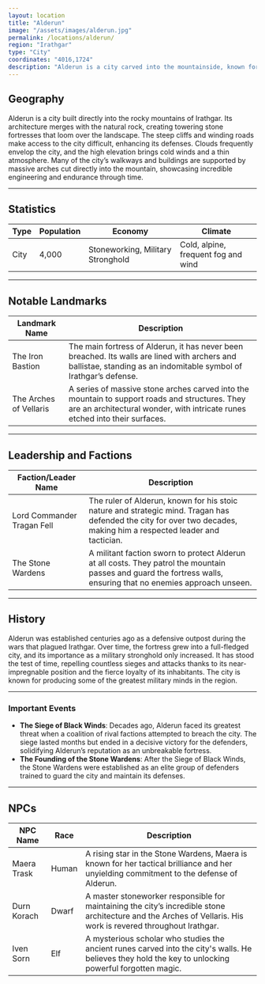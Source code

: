 ```yaml
---
layout: location
title: "Alderun"
image: "/assets/images/alderun.jpg"
permalink: /locations/alderun/
region: "Irathgar"
type: "City"
coordinates: "4016,1724"
description: "Alderun is a city carved into the mountainside, known for its ancient towering fortresses and strategic location high in the mountains of Irathgar. It is a stronghold city, defending the region with its formidable stone walls and sheer cliffs."
---
```


## Geography

Alderun is a city built directly into the rocky mountains of Irathgar. Its architecture merges with the natural rock, creating towering stone fortresses that loom over the landscape. The steep cliffs and winding roads make access to the city difficult, enhancing its defenses. Clouds frequently envelop the city, and the high elevation brings cold winds and a thin atmosphere. Many of the city’s walkways and buildings are supported by massive arches cut directly into the mountain, showcasing incredible engineering and endurance through time.

---

## Statistics

| Type                | Population | Economy                     | Climate                |
|---------------------|------------|-----------------------------|------------------------|
| City    | 4,000      | Stoneworking, Military Stronghold | Cold, alpine, frequent fog and wind |

---

## Notable Landmarks

| Landmark Name              | Description                                                                                     |
|----------------------------|-------------------------------------------------------------------------------------------------|
| The Iron Bastion            | The main fortress of Alderun, it has never been breached. Its walls are lined with archers and ballistae, standing as an indomitable symbol of Irathgar’s defense. |
| The Arches of Vellaris      | A series of massive stone arches carved into the mountain to support roads and structures. They are an architectural wonder, with intricate runes etched into their surfaces. |

---

## Leadership and Factions

| Faction/Leader Name         | Description                                                                                     |
|-----------------------------|-------------------------------------------------------------------------------------------------|
| Lord Commander Tragan Fell   | The ruler of Alderun, known for his stoic nature and strategic mind. Tragan has defended the city for over two decades, making him a respected leader and tactician. |
| The Stone Wardens            | A militant faction sworn to protect Alderun at all costs. They patrol the mountain passes and guard the fortress walls, ensuring that no enemies approach unseen. |

---

## History

Alderun was established centuries ago as a defensive outpost during the wars that plagued Irathgar. Over time, the fortress grew into a full-fledged city, and its importance as a military stronghold only increased. It has stood the test of time, repelling countless sieges and attacks thanks to its near-impregnable position and the fierce loyalty of its inhabitants. The city is known for producing some of the greatest military minds in the region.

---

### Important Events

- **The Siege of Black Winds**: Decades ago, Alderun faced its greatest threat when a coalition of rival factions attempted to breach the city. The siege lasted months but ended in a decisive victory for the defenders, solidifying Alderun’s reputation as an unbreakable fortress.
- **The Founding of the Stone Wardens**: After the Siege of Black Winds, the Stone Wardens were established as an elite group of defenders trained to guard the city and maintain its defenses.

---

## NPCs

| NPC Name                | Race     | Description                                           |
|-------------------------|----------|-------------------------------------------------------|
| Maera Trask              | Human    | A rising star in the Stone Wardens, Maera is known for her tactical brilliance and her unyielding commitment to the defense of Alderun. |
| Durn Korach              | Dwarf    | A master stoneworker responsible for maintaining the city’s incredible stone architecture and the Arches of Vellaris. His work is revered throughout Irathgar. |
| Iven Sorn                | Elf      | A mysterious scholar who studies the ancient runes carved into the city's walls. He believes they hold the key to unlocking powerful forgotten magic. |
